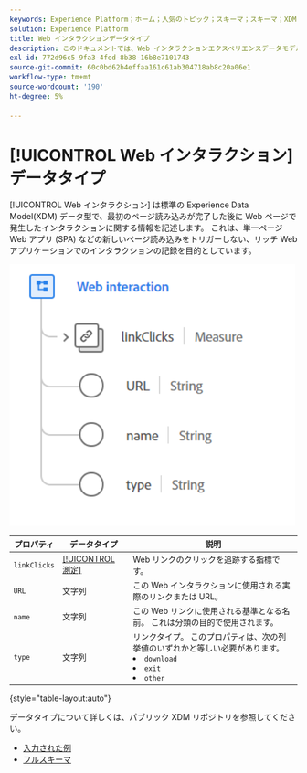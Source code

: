 ```yaml
---
keywords: Experience Platform；ホーム；人気のトピック；スキーマ；スキーマ；XDM；フィールド；スキーマ；スキーマ；Web インタラクション；データ型；データ型；データ型；
solution: Experience Platform
title: Web インタラクションデータタイプ
description: このドキュメントでは、Web インタラクションエクスペリエンスデータモデル (XDM) データタイプの概要を説明します。
exl-id: 772d96c5-9fa3-4fed-8b38-16b8e7101743
source-git-commit: 60c0bd62b4effaa161c61ab304718ab8c20a06e1
workflow-type: tm+mt
source-wordcount: '190'
ht-degree: 5%

---
```


# [!UICONTROL Web インタラクション] データタイプ

[!UICONTROL Web インタラクション] は標準の Experience Data Model(XDM) データ型で、最初のページ読み込みが完了した後に Web ページで発生したインタラクションに関する情報を記述します。 これは、単一ページ Web アプリ (SPA) などの新しいページ読み込みをトリガーしない、リッチ Web アプリケーションでのインタラクションの記録を目的としています。

<img src="../images/data-types/web-interaction.PNG" width="500" /><br />

| プロパティ | データタイプ | 説明 |
| --- | --- | --- |
| `linkClicks` | [[!UICONTROL 測定]](./measure.md) | Web リンクのクリックを追跡する指標です。 |
| `URL` | 文字列 | この Web インタラクションに使用される実際のリンクまたは URL。 |
| `name` | 文字列 | この Web リンクに使用される基準となる名前。 これは分類の目的で使用されます。 |
| `type` | 文字列 | リンクタイプ。 このプロパティは、次の列挙値のいずれかと等しい必要があります。 <li> `download` </li> <li> `exit` </li> <li> `other` </li> |

{style=&quot;table-layout:auto&quot;}

データタイプについて詳しくは、パブリック XDM リポジトリを参照してください。

* [入力された例](https://github.com/adobe/xdm/blob/master/components/datatypes/deprecated/webinteraction.example.1.json)
* [フルスキーマ](https://github.com/adobe/xdm/blob/master/components/datatypes/deprecated/webinteraction.schema.json)

